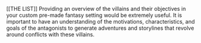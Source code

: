 [[THE LIST]]
Providing an overview of the villains and their objectives in your custom pre-made fantasy setting would be extremely useful. It is important to have an understanding of the motivations, characteristics, and goals of the antagonists to generate adventures and storylines that revolve around conflicts with these villains.